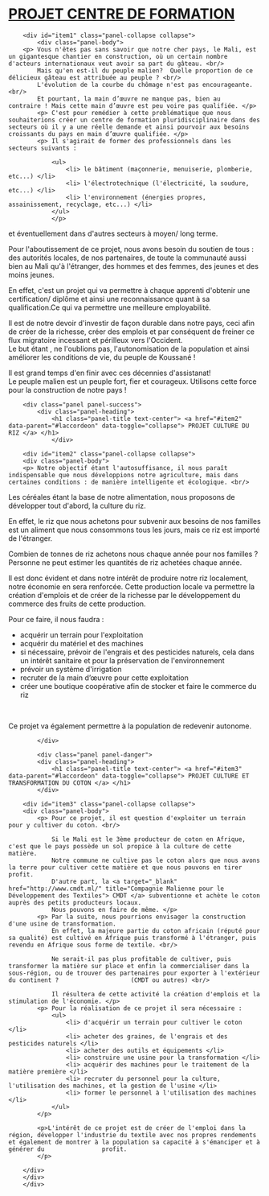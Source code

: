 <!--============================================================================  PROJET CENTRE DE FORMATION ============================================================================================ -->
<div class="panel panel-info">
            <div class="panel-heading">                
                <h1 class="panel-title text-center"> <a href="#item1" data-parent="#laccordeon" data-toggle="collapse"> PROJET CENTRE DE FORMATION </a> </h1>
                </div>
        
        <div id="item1" class="panel-collapse collapse">
            <div class="panel-body">
        <p> Vous n'êtes pas sans savoir que notre cher pays, le Mali, est un gigantesque chantier en construction, où un certain nombre d'acteurs internationaux veut avoir sa part du gâteau. <br/>
            Mais qu'en est-il du peuple malien?  Quelle proportion de ce délicieux gâteau est attribuée au peuple ? <br/>
            L'évolution de la courbe du chômage n'est pas encourageante. <br/>
            Et pourtant, la main d’œuvre ne manque pas, bien au contraire ! Mais cette main d’œuvre est peu voire pas qualifiée. </p>
            <p> C'est pour remédier à cette problématique que nous souhaiterions créer un centre de formation pluridisciplinaire dans des secteurs où il y a une réelle demande et ainsi pourvoir aux besoins croissants du pays en main d’œuvre qualifiée. </p>
            <p> Il s'agirait de former des professionnels dans les secteurs suivants :
                
                <ul>
                    <li> le bâtiment (maçonnerie, menuiserie, plomberie, etc...) </li>
                    <li> l'électrotechnique (l'électricité, la soudure, etc...) </li>
                    <li> l'environnement (énergies propres, assainissement, recyclage, etc...) </li>
                </ul>
                </p>
                
<p> et éventuellement dans d'autres secteurs à moyen/ long terme. </p>
            <p> Pour l'aboutissement de ce projet, nous avons besoin du soutien de tous : des autorités locales, de nos partenaires, de toute la communauté aussi bien au Mali qu'à l'étranger, des hommes et des femmes, des jeunes et des moins jeunes. <br/>

En effet, c'est un projet qui va permettre à chaque apprenti d'obtenir une certification/ diplôme et ainsi une reconnaissance quant à sa qualification.Ce qui va permettre une meilleure employabilité.

Il est de notre devoir d'investir de façon durable dans notre pays, ceci afin de créer de la richesse, créer des emplois et par conséquent de freiner ce flux migratoire incessant et périlleux vers l'Occident. <br/>
Le but étant , ne l'oublions pas, l'autonomisation de la population et ainsi améliorer les conditions de vie, du peuple de Koussané ! <br/>

Il est grand temps d'en finir avec ces décennies d'assistanat! <br/>
Le peuple malien est un peuple fort, fier et courageux. Utilisons cette force pour la construction de notre pays ! </p>
            </div>
            </div>
        </div>
        
 <!--================================================================================ PROJET CULTURE DU RIZ ================================================================================================== -->       
        <div class="panel panel-success">
            <div class="panel-heading">
                <h1 class="panel-title text-center"> <a href="#item2" data-parent="#laccordeon" data-toggle="collapse"> PROJET CULTURE DU RIZ </a> </h1>
                </div>
                
        <div id="item2" class="panel-collapse collapse">
        <div class="panel-body">
        <p> Notre objectif étant l'autosuffisance, il nous paraît indispensable que nous développions notre agriculture, mais dans certaines conditions : de manière intelligente et écologique. <br/>

Les céréales étant la base de notre alimentation, nous proposons de développer tout d'abord, la culture du riz. <br/>

En effet, le riz que nous achetons pour subvenir aux besoins de nos familles est un aliment que nous consommons tous les jours, mais ce riz est importé de l'étranger. <br/>

Combien de tonnes de riz achetons nous chaque année pour nos familles ? 
Personne ne peut estimer les quantités de riz achetées chaque année. <br/>

Il est donc évident et dans notre intérêt de produire notre riz localement, notre économie en sera renforcée.
Cette production locale va permettre la création d'emplois et de créer de la richesse par le développement du commerce des fruits de cette production. </p>
        <p> Pour ce faire, il nous faudra :
            <ul>
                <li> acquérir un terrain pour l'exploitation </li>
                <li> acquérir du matériel et des machines </li>
                <li> si nécessaire, prévoir de l'engrais et des pesticides naturels, cela dans un intérêt sanitaire et pour la préservation de l'environnement </li>
                <li> prévoir un système d'irrigation </li>
                <li> recruter de la main d’œuvre pour cette exploitation </li>
                <li> créer une boutique coopérative afin de stocker et faire le commerce du riz </li>
            </ul>
            </p>    
           <p> Ce projet va également permettre à la population de redevenir autonome.
        </p>
            </div>
            </div>
            
            </div>
            
<!--=================================================================================== PROJET CULTURE ET TRANSFORMATION DU COTON =========================================================================== -->
            <div class="panel panel-danger">
            <div class="panel-heading">
                <h1 class="panel-title text-center"> <a href="#item3" data-parent="#laccordeon" data-toggle="collapse"> PROJET CULTURE ET TRANSFORMATION DU COTON </a> </h1>
            </div>
            
        <div id="item3" class="panel-collapse collapse">
        <div class="panel-body">
            <p> Pour ce projet, il est question d'exploiter un terrain pour y cultiver du coton. <br/>

                Si le Mali est le 3ème producteur de coton en Afrique, c'est que le pays possède un sol propice à la culture de cette matière.
                Notre commune ne cultive pas le coton alors que nous avons la terre pour cultiver cette matière et que nous pouvons en tirer profit.
                D'autre part, la <a target="_blank" href="http://www.cmdt.ml/" title="Compagnie Malienne pour le Développement des Textiles"> CMDT </a> subventionne et achète le coton auprès des petits producteurs locaux.
                Nous pouvons en faire de même. </p>
            <p> Par la suite, nous pourrions envisager la construction d'une usine de transformation.
                En effet, la majeure partie du coton africain (réputé pour sa qualité) est cultivé en Afrique puis transformé à l'étranger, puis revendu en Afrique sous forme de textile. <br/>

                Ne serait-il pas plus profitable de cultiver, puis transformer la matière sur place et enfin la commercialiser dans la sous-région, ou de trouver des partenaires pour exporter à l'extérieur du continent ?                    (CMDT ou autres) <br/>

                Il résultera de cette activité la création d'emplois et la stimulation de l'économie. </p>
            <p> Pour la réalisation de ce projet il sera nécessaire :
                <ul>
                    <li> d'acquérir un terrain pour cultiver le coton </li>
                    <li> acheter des graines, de l'engrais et des pesticides naturels </li>
                    <li> acheter des outils et équipements </li>
                    <li> construire une usine pour la transformation </li>
                    <li> acquérir des machines pour le traitement de la matière première </li>
                    <li> recruter du personnel pour la culture, l'utilisation des machines, et la gestion de l'usine </li>
                    <li> former le personnel à l'utilisation des machines </li>
                </ul>
            </p>
            
            <p>L'intérêt de ce projet est de créer de l'emploi dans la région, développer l'industrie du textile avec nos propres rendements et également de montrer à la population sa capacité à s'émanciper et à générer du                profit.
            </p>
            
        </div>
        </div>
        </div>